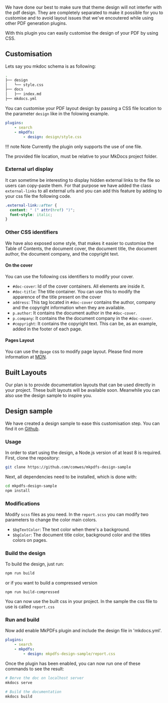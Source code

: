 We have done our best to make sure that theme design will not interfer with the pdf design. They are completely separated to make it possible for you to customise and to avoid layout issues that we've encoutered while using other PDF generation plugins.

With this plugin you can easily customise the design of your PDF by using CSS.

## Customisation

Lets say you mkdoc schema is as following:

```bash
.
├── design
│   └── style.css
├── docs
│   ├── index.md
├── mkdocs.yml
```

You can customise your PDF layout design by passing a CSS file location to the parameter `design` like in the folowing example.

```yaml
plugins:
    - search
    - mkpdfs:
        - design: design/style.css

```

!!! note Note
    Currently the plugin only supports the use of one file.

The provided file location, must be relative to your MkDocs project folder.

### External url display
It can sometime be interesting to display hidden external links to the file so users can copy-paste them. For that purpose we have added the class `external-links` to all external urls and you can add this feature by adding to your css file the following code.

```css
.external-link::after {
  content: " (" attr(href) ")";
  font-style: italic;
}
```

### Other CSS identifiers
We have also exposed some style, that makes it easier to customise the Table of Contents, the document cover, the document title, the document author, the document company, and the copyright text.

#### On the cover

You can use the following css identifiers to modify your cover.

- `#doc-cover`: Id of the cover containers. All elements are inside it.
- `#doc-title`: The title container. You can use this to modify the apparence of the title present on the cover
- `address`: This tag located in `#doc-cover` contains the author, company and the copyright information when they are available.
- `p.author`: It contains the document author in the `#doc-cover`.
- `p.company`: It contains the the document company in the `#doc-cover`.
- `#copyright`: It contains the copyright text. This can be, as an example, added in the footer of each page.

#### Pages Layout

You can use the `@page` css to modify page layout. Please find more information at [MDN](https://developer.mozilla.org/en-US/docs/Web/CSS/@page).

## Built Layouts
Our plan is to provide documentation layouts that can be used directly in your project. These built layouts will be available soon. Meanwhile you can also use the design sample to inspire you.

## Design sample
We have created a design sample to ease this customisation step. You can find it on [Github](https://github.com/comwes/mkpdfs-design-sample).

### Usage

In order to start using the design, a Node.js version of at least 8 is required. First, clone the repository:

``` sh
git clone https://github.com/comwes/mkpdfs-design-sample
```

Next, all dependencies need to be installed, which is done with:

``` sh
cd mkpdfs-design-sample
npm install
```

### Modifications
Modify `scss` files as you need. In the `report.scss` you can modify two parameters to change the color main colors.
- `$bgTextColor`: The text color when there's a background.
- `$bgColor`: The document title color, background color and the titles colors on pages.

### Build the design
To build the design, just run:

```sh
npm run build
```

or if you want to build a compressed version

```
npm run build-compressed
```

You can now use the built css in your project. In the sample the css file to use is called `report.css`

### Run and build

Now add enable MkPDFs plugin and include the design file in 'mkdocs.yml'.

```yaml
plugins:
    - search
    - mkpdfs:
        - design: mkpdfs-design-sample/report.css
```

Once the plugin has been enabled, you can now run one of these commands to see the result:

```bash
# Berve the doc on localhost server
mkdocs serve

# Build the documentation
mkdocs build
```
